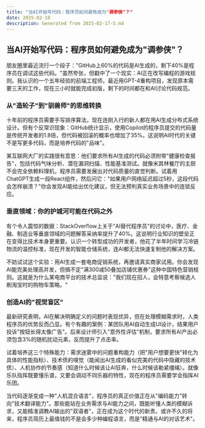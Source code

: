 ```yaml
---
title: "当AI开始写代码：程序员如何避免成为"调参侠"？"
date: 2025-02-18
description: Generated from 2025-02-17-5.md
---
```


## 当AI开始写代码：程序员如何避免成为"调参侠"？

朋友圈里最近流行一个段子："GitHub上60%的代码是AI生成的，剩下40%是程序员在调试这些代码。"虽然夸张，但戳中了一个现实：AI正在改写编程的游戏规则。我认识的一个五年经验的前端工程师，最近用GPT-4重构项目，发现原本需要三天的工作，现在三小时就能完成初版，剩下的时间都在和AI讨论代码规范。

### 从"造轮子"到"驯兽师"的思维转换
十年前的程序员需要手写排序算法，现在连刚入行的新人都在用AI生成分布式系统设计。但有个反常识现象：GitHub统计显示，使用Copilot的程序员提交的代码量是传统开发者的1.8倍，但代码被回滚的概率也增加了35%。这说明AI时代的关键不是写更多代码，而是培养代码的"品味"。

某互联网大厂的实践很有意思：他们要求所有AI生成的代码必须附带"健康检查报告"，包括代码气味分析、潜在漏洞扫描、性能基准测试。就像米其林餐厅的主厨不会完全依赖料理机，程序员需要发展出对代码质量的直觉判断。试着用ChatGPT生成一段React组件，然后问它："如果用户网络延迟超过5秒，这段代码会怎样崩溃？"你会发现AI能给出优化建议，但无法预判真实业务场景中的连锁反应。

### 垂直领域：你的护城河可能在代码之外
有个令人震惊的数据：StackOverflow上关于"AI替代程序员"的讨论中，医疗、金融、制造业等垂直领域的问题解答采纳率提升了40%。这说明行业知识的壁垒正在变得比技术本身更重要。认识一个转型成功的开发者，他花了半年时间学习冷链物流的温控标准，现在开发的智能仓储系统，连AI都无法快速复制他的解决方案。

不妨试试这个实验：用AI生成一套电商促销系统，再邀请真实商家试用。你会发现AI能完美处理高并发，但搞不定"满300减50叠加店铺优惠券"这种中国特色营销规则。这就是为什么某电商平台的技术总监说："我们现在招人，会特意考察候选人刷淘宝时的购物车策略。"

### 创造AI的"视觉盲区"
最新研究表明，AI在解决明确定义的问题时表现优异，但在处理模糊需求时，人类程序员的优势反而凸显。有个有趣的案例：某团队用AI自动生成UI设计，结果用户投诉"按钮长得太像广告"。后来设计师引入"意外性评估"机制，要求所有AI产出必须包含3%的随机扰动元素，反而提升了点击率。

试着培养这三个特殊能力：需求迷雾中的问题重构能力（把"用户想要更快"转化为具体的性能指标）、技术债的嗅觉（能闻出AI生成的看似完美的代码中隐藏的技术债）、人机协作的节奏感（知道什么时候该让AI狂奔，什么时候该勒紧缰绳）。就像乐队指挥既要懂乐谱，又要会调动不同乐器的特性，现在的程序员需要学会指挥AI乐团。

当代码逐渐变成一种"人机混合语言"，程序员的真正价值正在从"编码能力"转向"技术翻译能力"。那些能站在业务需求与AI能力之间，既能听懂人类的模糊诉求，又能精准调教AI输出的"双语者"，正在成为这个时代的新贵。或许不久的将来，程序员简历上最值钱的不是会多少种编程语言，而是"精通与AI的对话艺术"。
